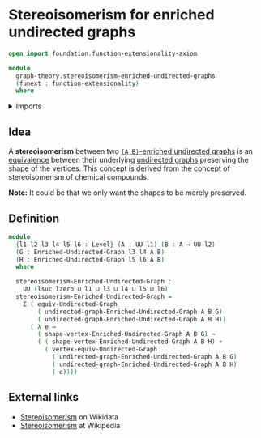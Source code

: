 # Stereoisomerism for enriched undirected graphs

```agda
open import foundation.function-extensionality-axiom

module
  graph-theory.stereoisomerism-enriched-undirected-graphs
  (funext : function-extensionality)
  where
```

<details><summary>Imports</summary>

```agda
open import foundation.dependent-pair-types
open import foundation.function-types funext
open import foundation.homotopies funext
open import foundation.universe-levels

open import graph-theory.enriched-undirected-graphs funext
open import graph-theory.equivalences-undirected-graphs funext
```

</details>

## Idea

A **stereoisomerism** between two
[`(A,B)`-enriched undirected graphs](graph-theory.enriched-undirected-graphs.md)
is an [equivalence](graph-theory.equivalences-undirected-graphs.md) between
their underlying [undirected graphs](graph-theory.undirected-graphs.md)
preserving the shape of the vertices. This concept is derived from the concept
of stereoisomerism of chemical compounds.

**Note:** It could be that we only want the shapes to be merely preserved.

## Definition

```agda
module _
  {l1 l2 l3 l4 l5 l6 : Level} (A : UU l1) (B : A → UU l2)
  (G : Enriched-Undirected-Graph l3 l4 A B)
  (H : Enriched-Undirected-Graph l5 l6 A B)
  where

  stereoisomerism-Enriched-Undirected-Graph :
    UU (lsuc lzero ⊔ l1 ⊔ l3 ⊔ l4 ⊔ l5 ⊔ l6)
  stereoisomerism-Enriched-Undirected-Graph =
    Σ ( equiv-Undirected-Graph
        ( undirected-graph-Enriched-Undirected-Graph A B G)
        ( undirected-graph-Enriched-Undirected-Graph A B H))
      ( λ e →
        ( shape-vertex-Enriched-Undirected-Graph A B G) ~
        ( ( shape-vertex-Enriched-Undirected-Graph A B H) ∘
          ( vertex-equiv-Undirected-Graph
            ( undirected-graph-Enriched-Undirected-Graph A B G)
            ( undirected-graph-Enriched-Undirected-Graph A B H)
            ( e))))
```

## External links

- [Stereoisomerism](https://www.wikidata.org/entity/Q47455153) on Wikidata
- [Stereoisomerism](https://en.wikipedia.org/wiki/Stereoisomerism) at Wikipedia
